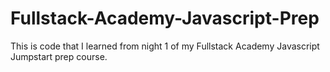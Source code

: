 # Fullstack-Academy-Javascript-Prep

This is code that I learned from night 1 of my Fullstack Academy Javascript Jumpstart prep course.
